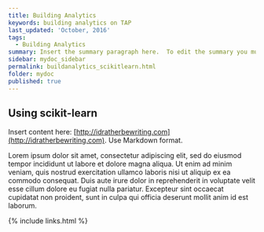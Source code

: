 ```yaml
---
title: Building Analytics
keywords: building analytics on TAP
last_updated: 'October, 2016'
tags:
  - Building Analytics
summary: Insert the summary paragraph here.  To edit the summary you must edit the meta data for this post. 
sidebar: mydoc_sidebar
permalink: buildanalytics_scikitlearn.html
folder: mydoc
published: true
---
```


## Using scikit-learn

Insert content here: [http://idratherbewriting.com](http://idratherbewriting.com). Use Markdown format.

Lorem ipsum dolor sit amet, consectetur adipiscing elit, sed do eiusmod tempor incididunt ut labore et dolore magna aliqua. Ut enim ad minim veniam, quis nostrud exercitation ullamco laboris nisi ut aliquip ex ea commodo consequat. Duis aute irure dolor in reprehenderit in voluptate velit esse cillum dolore eu fugiat nulla pariatur. Excepteur sint occaecat cupidatat non proident, sunt in culpa qui officia deserunt mollit anim id est laborum.

{% include links.html %}
